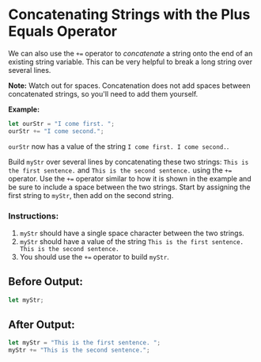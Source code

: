 # Concatenating Strings with the Plus Equals Operator

We can also use the `+=` operator to _concatenate_ a string onto the end of an existing string variable. This can be very helpful to break a long string over several lines.

**Note:** Watch out for spaces. Concatenation does not add spaces between concatenated strings, so you'll need to add them yourself.

**Example:**
```javascript
let ourStr = "I come first. ";
ourStr += "I come second.";
```

`ourStr` now has a value of the string `I come first. I come second.`.

Build `myStr` over several lines by concatenating these two strings: `This is the first sentence.` and `This is the second sentence.` using the `+=` operator. Use the `+=` operator similar to how it is shown in the example and be sure to include a space between the two strings. Start by assigning the first string to `myStr`, then add on the second string.

### Instructions:
1. `myStr` should have a single space character between the two strings.
2. `myStr` should have a value of the string `This is the first sentence. This is the second sentence.`
3. You should use the `+=` operator to build `myStr`.

## Before Output:
```javascript
let myStr;
```

## After Output:
```javascript
let myStr = "This is the first sentence. ";
myStr += "This is the second sentence.";
```